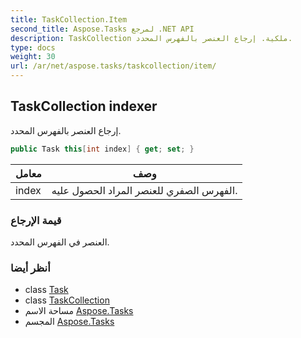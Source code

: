 ```yaml
---
title: TaskCollection.Item
second_title: Aspose.Tasks لمرجع .NET API
description: TaskCollection ملكية. إرجاع العنصر بالفهرس المحدد.
type: docs
weight: 30
url: /ar/net/aspose.tasks/taskcollection/item/
---
```

## TaskCollection indexer

إرجاع العنصر بالفهرس المحدد.

```csharp
public Task this[int index] { get; set; }
```

| معامل | وصف |
| --- | --- |
| index | الفهرس الصفري للعنصر المراد الحصول عليه. |

### قيمة الإرجاع

العنصر في الفهرس المحدد.

### أنظر أيضا

* class [Task](../../task/)
* class [TaskCollection](../)
* مساحة الاسم [Aspose.Tasks](../../taskcollection/)
* المجسم [Aspose.Tasks](../../../)


